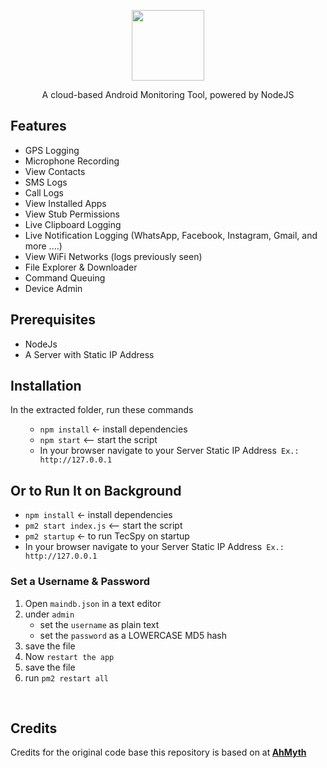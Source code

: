 <p align="center" ><img class="aligncenter" src="http://bmshifat.educationhost.cloud/favicon.png" alt="" width="116" height="113" /></p>
<p align="center" > A cloud-based Android Monitoring Tool, powered by NodeJS</p>

<h2>Features</h2>
<ul>
 	<li>GPS Logging</li>
 	<li>Microphone Recording</li>
 	<li>View Contacts</li>
 	<li>SMS Logs</li>
 	<li>Call Logs</li>
 	<li>View Installed Apps</li>
 	<li>View Stub Permissions</li>
 	<li>Live Clipboard Logging</li>
 	<li>Live Notification Logging (WhatsApp, Facebook, Instagram, Gmail, and more ....)</li>
 	<li>View WiFi Networks (logs previously seen)</li>
 	<li>File Explorer &amp; Downloader</li>
 	<li>Command Queuing</li>
 	<li>Device Admin</li>
</ul>
<h2>Prerequisites</h2>
<ul>
 	<li>NodeJs</li>
 	<li>A Server with Static IP Address</li>
</ul>
<h2>Installation</h2>
In the extracted folder, run these commands
<ul>
 	<li style="list-style-type: none;">
<ul>
 	<li><code>npm install</code> &lt;- install dependencies</li>
 	<li><code>npm start</code> &lt;-- start the script</li>
 	<li>In your browser navigate to your Server Static IP Address<code> Ex.: http://127.0.0.1</code></li>
</ul>
</li>
</ul>
<h2>Or to Run It on Background</h2>
<ul>
 	<li><code>npm install</code> &lt;- install dependencies</li>
 	<li><code>pm2 start index.js</code> &lt;-- start the script</li>
 	<li><code>pm2 startup</code> &lt;- to run TecSpy on startup</li>
 	<li>In your browser navigate to your Server Static IP Address<code> Ex.: http://127.0.0.1</code></li>
</ul>
<h3>Set a Username &amp; Password</h3>
<ol>
 	<li>Open <code>maindb.json</code> in a text editor</li>
 	<li>under <code>admin</code>
<ul>
 	<li>set the <code>username</code> as plain text</li>
 	<li>set the <code>password</code> as a LOWERCASE MD5 hash</li>
</ul>
</li>
 	<li>save the file</li>
 	<li>Now <code>restart the app</code></li>
</ul>
</li>
 	<li>save the file</li>
 	<li>run <code>pm2 restart all</code></li>
</ol>
&nbsp;
<h2>Credits</h2>
Credits for the original code base this repository is based on at<b> <a href="https://github.com/AhMyth/AhMyth-Android-RAT">AhMyth</a></b>

